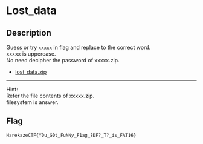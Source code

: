 # Lost_data

## Description

Guess or try  `xxxxx` in flag and replace to the correct word.  
xxxxx is uppercase.  
No need decipher the password of xxxxx.zip.

- [lost_data.zip](attachments/lost_data.zip)

---

Hint:  
Refer the file contents of xxxxx.zip.  
filesystem is answer.

## Flag

```
HarekazeCTF{Y0u_G0t_FuNNy_F1ag_?DF?_T?_is_FAT16}
```